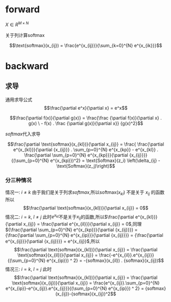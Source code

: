 # forward
$X \in {R}^{M \times N}$

关于列计算$\text{softmax}$

$$\text{softmax}(x_{ij}) = \frac{e^{x_{ij}}}{\sum_{k=0}^{N} e^{x_{ik}}}$$

# backward
## 求导
通用求导公式
$$\frac{\partial e^x}{\partial x} = e^x$$

$$\frac{\partial f(x)}{\partial g(x)} = \frac{\frac {\partial f(x)}{\partial x} . g(x) \ - f(x) . \frac {\partial g(x)}{\partial x}} {g(x)^2}$$

$softmax$代入求导


$$\frac{\partial \text{softmax}(x_{kl})}{\partial x_{ij}} =  \frac{ \frac{\partial e^{x_{kl}}}{\partial {x_{ij}}} . \sum_{p=0}^{N} e^{x_{kp}} -  e^{x_{kl}} . \frac{\partial \sum_{p=0}^{N} e^{x_{kp}}}{\partial {x_{ij}}}} {(\sum_{p=0}^{N} e^{x_{kp}})^2} = \text{Softmax}(z_i) \left(\delta_{ij} - \text{Softmax}(z_j)\right)$$

### 分三种情况
情况一: $i \neq k$ 由于我们是关于列求$softmax$,所以$\text{softmax}(x_{kl})$ 不是关于 $x_{ij}$ 的函数所以 $$\frac{\partial \text{softmax}(x_{kl})}{\partial x_{ij}} = 0$$
情况二:  $i = k$, $l \neq j$ 此时$e^{x_{kl}}$不是关于${x_{ij}}$的函数,所以$\frac{\partial e^{x_{kl}}}{\partial x_{ij}} = \frac{\partial e^{x_{il}}}{\partial x_{ij}} = 0$,同理${\frac{\partial \sum_{p=0}^{N} e^{x_{kp}}}{\partial {x_{ij}}}} = {\frac{\partial \sum_{p=0}^{N} e^{x_{ip}}}{\partial {x_{ij}}}} = {\frac{\partial  e^{x_{ij}}}{\partial {x_{ij}}}} = e^{x_{ij}}$,所以
$$\frac{\partial \text{softmax}(x_{kl})}{\partial x_{ij}} = \frac{\partial \text{softmax}(x_{il})}{\partial x_{ij}} = \frac{-e^{x_{il}}.e^{x_{ij}}}{(\sum_{p=0}^{N} e^{x_{ip}}) ^ 2} = -{softmax}(x_{il}) . {softmax}(x_{ij})$$
情况三:  $i = k$, $l = j$ 此时
$$\frac{\partial \text{softmax}(x_{kl})}{\partial x_{ij}} = \frac{\partial \text{softmax}(x_{ij})}{\partial x_{ij}} = \frac{e^{x_{ij}}.\sum_{p=0}^{N} e^{x_{ip}}-e^{x_{ij}}.e^{x_{ij}}}{(\sum_{p=0}^{N} e^{x_{ip}}) ^ 2} = {softmax}(x_{ij})-{softmax}(x_{ij})^2$$